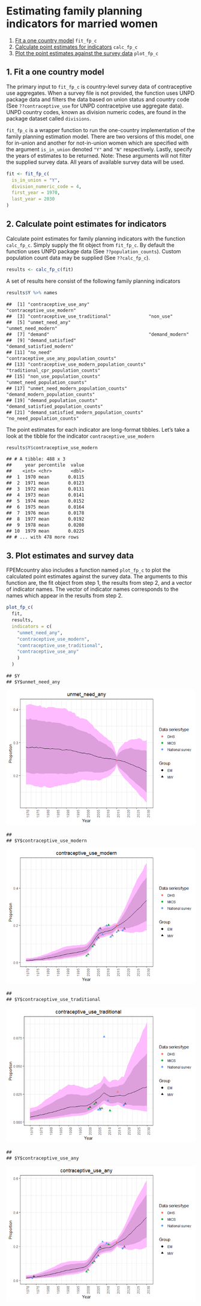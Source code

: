 Estimating family planning indicators for married women
================

1.  [Fit a one country model](#fit) `fit_fp_c`
2.  [Calculate point estimates for indicators](#results) `calc_fp_c`
3.  [Plot the point estimates against the survey data](#plot)
    `plot_fp_c`

## <a name="fit"></a>

## 1\. Fit a one country model

The primary input to `fit_fp_c` is country-level survey data of
contraceptive use aggregates. When a survey file is not provided, the
function uses UNPD package data and filters the data based on union
status and country code (See `??contraceptive_use` for UNPD
contracetpive use aggregate data). UNPD country codes, known as division
numeric codes, are found in the package dataset called `divisions`.

`fit_fp_c` is a wrapper function to run the one-country implementation
of the family planning estimation model. There are two versions of this
model, one for in-union and another for not-in-union women which are
specified with the argument `is_in_union` denoted `"Y"` and `"N"`
respectively. Lastly, specify the years of estimates to be returned.
Note: These arguments will not filter the supplied survey data. All
years of available survey data will be used.

``` r
fit <- fit_fp_c(
  is_in_union = "Y",
  division_numeric_code = 4,
  first_year = 1970,
  last_year = 2030
)
```

## <a name="results"></a>

## 2\. Calculate point estimates for indicators

Calculate point estimates for family planning indicators with the
function `calc_fp_c`. Simply supply the fit object from `fit_fp_c`. By
default the function uses UNPD package data (See `??population_counts`).
Custom population count data may be supplied (See `??calc_fp_c`).

``` r
results <- calc_fp_c(fit)
```

A set of results here consist of the following family planning
indicators

``` r
results$Y %>% names
```

    ##  [1] "contraceptive_use_any"                      "contraceptive_use_modern"                  
    ##  [3] "contraceptive_use_traditional"              "non_use"                                   
    ##  [5] "unmet_need_any"                             "unmet_need_modern"                         
    ##  [7] "demand"                                     "demand_modern"                             
    ##  [9] "demand_satisfied"                           "demand_satisfied_modern"                   
    ## [11] "no_need"                                    "contraceptive_use_any_population_counts"   
    ## [13] "contraceptive_use_modern_population_counts" "traditional_cpr_population_counts"         
    ## [15] "non_use_population_counts"                  "unmet_need_population_counts"              
    ## [17] "unmet_need_modern_population_counts"        "demand_modern_population_counts"           
    ## [19] "demand_population_counts"                   "demand_satisfied_population_counts"        
    ## [21] "demand_satisfied_modern_population_counts"  "no_need_population_counts"

The point estimates for each indicator are long-format tibbles. Let’s
take a look at the tibble for the indicator `contraceptive_use_modern`

``` r
results$Y$contraceptive_use_modern
```

    ## # A tibble: 488 x 3
    ##     year percentile  value
    ##    <int> <chr>       <dbl>
    ##  1  1970 mean       0.0115
    ##  2  1971 mean       0.0123
    ##  3  1972 mean       0.0131
    ##  4  1973 mean       0.0141
    ##  5  1974 mean       0.0152
    ##  6  1975 mean       0.0164
    ##  7  1976 mean       0.0178
    ##  8  1977 mean       0.0192
    ##  9  1978 mean       0.0208
    ## 10  1979 mean       0.0225
    ## # ... with 478 more rows

## <a name="plot"></a>

## 3\. Plot estimates and survey data

FPEMcountry also includes a function named `plot_fp_c` to plot the
calculated point estimates against the survey data. The arguments to
this function are, the fit object from step 1, the results from step 2,
and a vector of indicator names. The vector of indicator names
corresponds to the names which appear in the results from step 2.

``` r
plot_fp_c(
  fit,
  results,
  indicators = c(
    "unmet_need_any",
    "contraceptive_use_modern",
    "contraceptive_use_traditional",
    "contraceptive_use_any"
    )
  )
```

    ## $Y
    ## $Y$unmet_need_any

![](vignette_married_women_files/figure-gfm/unnamed-chunk-40-1.png)<!-- -->

    ## 
    ## $Y$contraceptive_use_modern

![](vignette_married_women_files/figure-gfm/unnamed-chunk-40-2.png)<!-- -->

    ## 
    ## $Y$contraceptive_use_traditional

![](vignette_married_women_files/figure-gfm/unnamed-chunk-40-3.png)<!-- -->

    ## 
    ## $Y$contraceptive_use_any

![](vignette_married_women_files/figure-gfm/unnamed-chunk-40-4.png)<!-- -->
